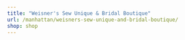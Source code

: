 ```yaml
---
title: "Weisner's Sew Unique & Bridal Boutique"
url: /manhattan/weisners-sew-unique-and-bridal-boutique/
shop: shop
---
```

